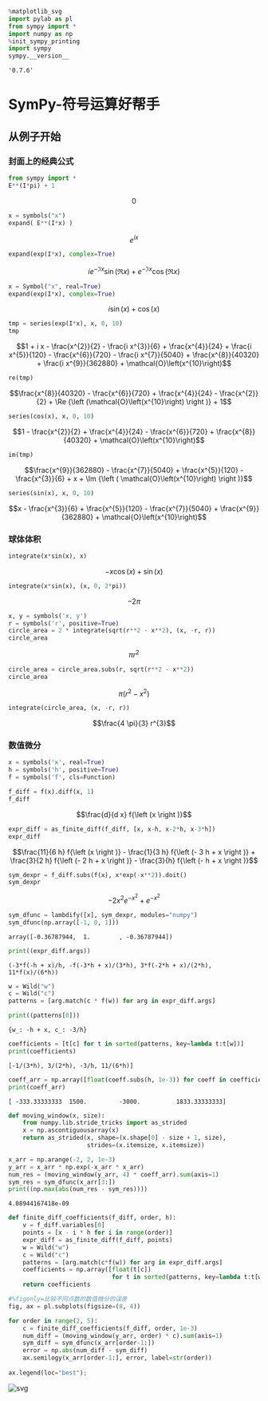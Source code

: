 

```python
%matplotlib_svg
import pylab as pl
from sympy import *
import numpy as np
%init_sympy_printing
import sympy
sympy.__version__
```




    '0.7.6'



# SymPy-符号运算好帮手

## 从例子开始

### 封面上的经典公式


```python
from sympy import *
E**(I*pi) + 1
```




$$0$$




```python
x = symbols("x")
expand( E**(I*x) )
```




$$e^{i x}$$




```python
expand(exp(I*x), complex=True)
```




$$i e^{- \Im{x}} \sin{\left (\Re{x} \right )} + e^{- \Im{x}} \cos{\left (\Re{x} \right )}$$




```python
x = Symbol("x", real=True)
expand(exp(I*x), complex=True)    
```




$$i \sin{\left (x \right )} + \cos{\left (x \right )}$$




```python
tmp = series(exp(I*x), x, 0, 10)
tmp
```




$$1 + i x - \frac{x^{2}}{2} - \frac{i x^{3}}{6} + \frac{x^{4}}{24} + \frac{i x^{5}}{120} - \frac{x^{6}}{720} - \frac{i x^{7}}{5040} + \frac{x^{8}}{40320} + \frac{i x^{9}}{362880} + \mathcal{O}\left(x^{10}\right)$$




```python
re(tmp)
```




$$\frac{x^{8}}{40320} - \frac{x^{6}}{720} + \frac{x^{4}}{24} - \frac{x^{2}}{2} + \Re {\left (\mathcal{O}\left(x^{10}\right) \right )} + 1$$




```python
series(cos(x), x, 0, 10)
```




$$1 - \frac{x^{2}}{2} + \frac{x^{4}}{24} - \frac{x^{6}}{720} + \frac{x^{8}}{40320} + \mathcal{O}\left(x^{10}\right)$$




```python
im(tmp)
```




$$\frac{x^{9}}{362880} - \frac{x^{7}}{5040} + \frac{x^{5}}{120} - \frac{x^{3}}{6} + x + \Im {\left ( \mathcal{O}\left(x^{10}\right) \right )}$$




```python
series(sin(x), x, 0, 10)
```




$$x - \frac{x^{3}}{6} + \frac{x^{5}}{120} - \frac{x^{7}}{5040} + \frac{x^{9}}{362880} + \mathcal{O}\left(x^{10}\right)$$



### 球体体积


```python
integrate(x*sin(x), x)
```




$$- x \cos{\left (x \right )} + \sin{\left (x \right )}$$




```python
integrate(x*sin(x), (x, 0, 2*pi))
```




$$- 2 \pi$$




```python
x, y = symbols('x, y')
r = symbols('r', positive=True)
circle_area = 2 * integrate(sqrt(r**2 - x**2), (x, -r, r))
circle_area
```




$$\pi r^{2}$$




```python
circle_area = circle_area.subs(r, sqrt(r**2 - x**2))
circle_area
```




$$\pi \left(r^{2} - x^{2}\right)$$




```python
integrate(circle_area, (x, -r, r))
```




$$\frac{4 \pi}{3} r^{3}$$



### 数值微分


```python
x = symbols('x', real=True)
h = symbols('h', positive=True)
f = symbols('f', cls=Function)
```


```python
f_diff = f(x).diff(x, 1)
f_diff
```




$$\frac{d}{d x} f{\left (x \right )}$$




```python
expr_diff = as_finite_diff(f_diff, [x, x-h, x-2*h, x-3*h])
expr_diff
```




$$\frac{11}{6 h} f{\left (x \right )} - \frac{1}{3 h} f{\left (- 3 h + x \right )} + \frac{3}{2 h} f{\left (- 2 h + x \right )} - \frac{3}{h} f{\left (- h + x \right )}$$




```python
sym_dexpr = f_diff.subs(f(x), x*exp(-x**2)).doit()
sym_dexpr
```




$$- 2 x^{2} e^{- x^{2}} + e^{- x^{2}}$$




```python
sym_dfunc = lambdify([x], sym_dexpr, modules="numpy")
sym_dfunc(np.array([-1, 0, 1]))
```




    array([-0.36787944,  1.        , -0.36787944])




```python
print((expr_diff.args))
```

    (-3*f(-h + x)/h, -f(-3*h + x)/(3*h), 3*f(-2*h + x)/(2*h), 11*f(x)/(6*h))



```python
w = Wild("w")
c = Wild("c")
patterns = [arg.match(c * f(w)) for arg in expr_diff.args]
```


```python
print((patterns[0]))
```

    {w_: -h + x, c_: -3/h}



```python
coefficients = [t[c] for t in sorted(patterns, key=lambda t:t[w])]
print(coefficients)
```

    [-1/(3*h), 3/(2*h), -3/h, 11/(6*h)]



```python
coeff_arr = np.array([float(coeff.subs(h, 1e-3)) for coeff in coefficients])
print(coeff_arr)
```

    [ -333.33333333  1500.         -3000.          1833.33333333]



```python
def moving_window(x, size):
    from numpy.lib.stride_tricks import as_strided    
    x = np.ascontiguousarray(x)
    return as_strided(x, shape=(x.shape[0] - size + 1, size), 
                      strides=(x.itemsize, x.itemsize))

x_arr = np.arange(-2, 2, 1e-3)
y_arr = x_arr * np.exp(-x_arr * x_arr)
num_res = (moving_window(y_arr, 4) * coeff_arr).sum(axis=1)
sym_res = sym_dfunc(x_arr[3:])
print((np.max(abs(num_res - sym_res))))
```

    4.08944167418e-09



```python
def finite_diff_coefficients(f_diff, order, h):
    v = f_diff.variables[0]
    points = [x - i * h for i in range(order)]
    expr_diff = as_finite_diff(f_diff, points)
    w = Wild("w")
    c = Wild("c")
    patterns = [arg.match(c*f(w)) for arg in expr_diff.args]
    coefficients = np.array([float(t[c]) 
                             for t in sorted(patterns, key=lambda t:t[w])])
    return coefficients
```


```python
#%figonly=比较不同点数的数值微分的误差
fig, ax = pl.subplots(figsize=(8, 4))

for order in range(2, 5):
    c = finite_diff_coefficients(f_diff, order, 1e-3)
    num_diff = (moving_window(y_arr, order) * c).sum(axis=1)
    sym_diff = sym_dfunc(x_arr[order-1:])
    error = np.abs(num_diff - sym_diff)
    ax.semilogy(x_arr[order-1:], error, label=str(order))
    
ax.legend(loc="best");
```


![svg](sympy-100-intro_files/sympy-100-intro_32_0.svg)


